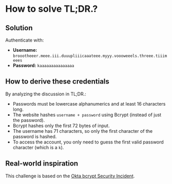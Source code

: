 # How to solve TL;DR.?

## Solution
Authenticate with:
- **Username:** `broootheeer.meee.iii.duuupliiicaaateee.myyy.voooweeels.threee.tiiimeees`
- **Password:** `kaaaaaaaaaaaaaaa`

## How to derive these credentials
By analyzing the discussion in TL;DR.:
- Passwords must be lowercase alphanumerics and at least 16 characters long.
- The website hashes `username + password` using Bcrypt (instead of just the password).
- Bcrypt hashes only the first 72 bytes of input.
- The username has 71 characters, so only the first character of the password is hashed.
- To access the account, you only need to guess the first valid password character (which is a `k`).

## Real-world inspiration
This challenge is based on the [Okta bcrypt Security Incident](https://www.nodejs-security.com/blog/okta-bcrypt-security-incident-bun-nodejs).
